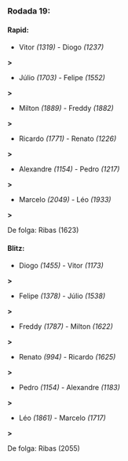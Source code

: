 ### Rodada 19:

#### Rapid:

* Vitor *(1319)*     -     Diogo *(1237)*

 **>** 
* Júlio *(1703)*     -     Felipe *(1552)*

 **>** 
* Milton *(1889)*     -     Freddy *(1882)*

 **>** 
* Ricardo *(1771)*     -     Renato *(1226)*

 **>** 
* Alexandre *(1154)*     -     Pedro *(1217)*

 **>** 
* Marcelo *(2049)*     -     Léo *(1933)*

 **>** 

De folga: Ribas (1623)

#### Blitz:

* Diogo *(1455)*     -     Vitor *(1173)*

 **>** 
* Felipe *(1378)*     -     Júlio *(1538)*

 **>** 
* Freddy *(1787)*     -     Milton *(1622)*

 **>** 
* Renato *(994)*     -     Ricardo *(1625)*

 **>** 
* Pedro *(1154)*     -     Alexandre *(1183)*

 **>** 
* Léo *(1861)*     -     Marcelo *(1717)*

 **>** 

De folga: Ribas (2055)

